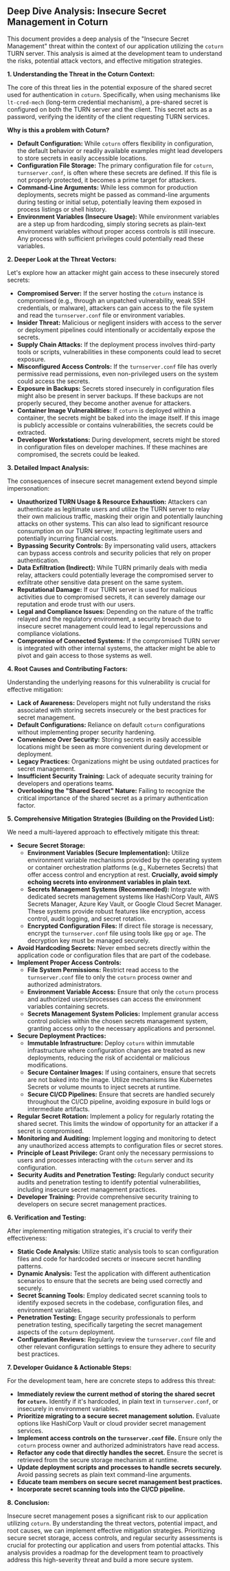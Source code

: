## Deep Dive Analysis: Insecure Secret Management in Coturn

This document provides a deep analysis of the "Insecure Secret Management" threat within the context of our application utilizing the `coturn` TURN server. This analysis is aimed at the development team to understand the risks, potential attack vectors, and effective mitigation strategies.

**1. Understanding the Threat in the Coturn Context:**

The core of this threat lies in the potential exposure of the shared secret used for authentication in `coturn`. Specifically, when using mechanisms like `lt-cred-mech` (long-term credential mechanism), a pre-shared secret is configured on both the TURN server and the client. This secret acts as a password, verifying the identity of the client requesting TURN services.

**Why is this a problem with Coturn?**

* **Default Configuration:** While `coturn` offers flexibility in configuration, the default behavior or readily available examples might lead developers to store secrets in easily accessible locations.
* **Configuration File Storage:** The primary configuration file for `coturn`, `turnserver.conf`, is often where these secrets are defined. If this file is not properly protected, it becomes a prime target for attackers.
* **Command-Line Arguments:**  While less common for production deployments, secrets might be passed as command-line arguments during testing or initial setup, potentially leaving them exposed in process listings or shell history.
* **Environment Variables (Insecure Usage):** While environment variables are a step up from hardcoding, simply storing secrets as plain-text environment variables without proper access controls is still insecure. Any process with sufficient privileges could potentially read these variables.

**2. Deeper Look at the Threat Vectors:**

Let's explore how an attacker might gain access to these insecurely stored secrets:

* **Compromised Server:** If the server hosting the `coturn` instance is compromised (e.g., through an unpatched vulnerability, weak SSH credentials, or malware), attackers can gain access to the file system and read the `turnserver.conf` file or environment variables.
* **Insider Threat:** Malicious or negligent insiders with access to the server or deployment pipelines could intentionally or accidentally expose the secrets.
* **Supply Chain Attacks:**  If the deployment process involves third-party tools or scripts, vulnerabilities in these components could lead to secret exposure.
* **Misconfigured Access Controls:**  If the `turnserver.conf` file has overly permissive read permissions, even non-privileged users on the system could access the secrets.
* **Exposure in Backups:** Secrets stored insecurely in configuration files might also be present in server backups. If these backups are not properly secured, they become another avenue for attackers.
* **Container Image Vulnerabilities:** If `coturn` is deployed within a container, the secrets might be baked into the image itself. If this image is publicly accessible or contains vulnerabilities, the secrets could be extracted.
* **Developer Workstations:** During development, secrets might be stored in configuration files on developer machines. If these machines are compromised, the secrets could be leaked.

**3. Detailed Impact Analysis:**

The consequences of insecure secret management extend beyond simple impersonation:

* **Unauthorized TURN Usage & Resource Exhaustion:** Attackers can authenticate as legitimate users and utilize the TURN server to relay their own malicious traffic, masking their origin and potentially launching attacks on other systems. This can also lead to significant resource consumption on our TURN server, impacting legitimate users and potentially incurring financial costs.
* **Bypassing Security Controls:** By impersonating valid users, attackers can bypass access controls and security policies that rely on proper authentication.
* **Data Exfiltration (Indirect):** While TURN primarily deals with media relay, attackers could potentially leverage the compromised server to exfiltrate other sensitive data present on the same system.
* **Reputational Damage:** If our TURN server is used for malicious activities due to compromised secrets, it can severely damage our reputation and erode trust with our users.
* **Legal and Compliance Issues:** Depending on the nature of the traffic relayed and the regulatory environment, a security breach due to insecure secret management could lead to legal repercussions and compliance violations.
* **Compromise of Connected Systems:** If the compromised TURN server is integrated with other internal systems, the attacker might be able to pivot and gain access to those systems as well.

**4. Root Causes and Contributing Factors:**

Understanding the underlying reasons for this vulnerability is crucial for effective mitigation:

* **Lack of Awareness:** Developers might not fully understand the risks associated with storing secrets insecurely or the best practices for secret management.
* **Default Configurations:** Reliance on default `coturn` configurations without implementing proper security hardening.
* **Convenience Over Security:**  Storing secrets in easily accessible locations might be seen as more convenient during development or deployment.
* **Legacy Practices:**  Organizations might be using outdated practices for secret management.
* **Insufficient Security Training:** Lack of adequate security training for developers and operations teams.
* **Overlooking the "Shared Secret" Nature:** Failing to recognize the critical importance of the shared secret as a primary authentication factor.

**5. Comprehensive Mitigation Strategies (Building on the Provided List):**

We need a multi-layered approach to effectively mitigate this threat:

* **Secure Secret Storage:**
    * **Environment Variables (Secure Implementation):** Utilize environment variable mechanisms provided by the operating system or container orchestration platforms (e.g., Kubernetes Secrets) that offer access control and encryption at rest. **Crucially, avoid simply echoing secrets into environment variables in plain text.**
    * **Secrets Management Systems (Recommended):** Integrate with dedicated secrets management systems like HashiCorp Vault, AWS Secrets Manager, Azure Key Vault, or Google Cloud Secret Manager. These systems provide robust features like encryption, access control, audit logging, and secret rotation.
    * **Encrypted Configuration Files:** If direct file storage is necessary, encrypt the `turnserver.conf` file using tools like `gpg` or `age`. The decryption key must be managed securely.
* **Avoid Hardcoding Secrets:**  Never embed secrets directly within the application code or configuration files that are part of the codebase.
* **Implement Proper Access Controls:**
    * **File System Permissions:** Restrict read access to the `turnserver.conf` file to only the `coturn` process owner and authorized administrators.
    * **Environment Variable Access:**  Ensure that only the `coturn` process and authorized users/processes can access the environment variables containing secrets.
    * **Secrets Management System Policies:**  Implement granular access control policies within the chosen secrets management system, granting access only to the necessary applications and personnel.
* **Secure Deployment Practices:**
    * **Immutable Infrastructure:** Deploy `coturn` within immutable infrastructure where configuration changes are treated as new deployments, reducing the risk of accidental or malicious modifications.
    * **Secure Container Images:** If using containers, ensure that secrets are not baked into the image. Utilize mechanisms like Kubernetes Secrets or volume mounts to inject secrets at runtime.
    * **Secure CI/CD Pipelines:**  Ensure that secrets are handled securely throughout the CI/CD pipeline, avoiding exposure in build logs or intermediate artifacts.
* **Regular Secret Rotation:** Implement a policy for regularly rotating the shared secret. This limits the window of opportunity for an attacker if a secret is compromised.
* **Monitoring and Auditing:** Implement logging and monitoring to detect any unauthorized access attempts to configuration files or secret stores.
* **Principle of Least Privilege:** Grant only the necessary permissions to users and processes interacting with the `coturn` server and its configuration.
* **Security Audits and Penetration Testing:** Regularly conduct security audits and penetration testing to identify potential vulnerabilities, including insecure secret management practices.
* **Developer Training:** Provide comprehensive security training to developers on secure secret management practices.

**6. Verification and Testing:**

After implementing mitigation strategies, it's crucial to verify their effectiveness:

* **Static Code Analysis:** Utilize static analysis tools to scan configuration files and code for hardcoded secrets or insecure secret handling patterns.
* **Dynamic Analysis:**  Test the application with different authentication scenarios to ensure that the secrets are being used correctly and securely.
* **Secret Scanning Tools:** Employ dedicated secret scanning tools to identify exposed secrets in the codebase, configuration files, and environment variables.
* **Penetration Testing:** Engage security professionals to perform penetration testing, specifically targeting the secret management aspects of the `coturn` deployment.
* **Configuration Reviews:** Regularly review the `turnserver.conf` file and other relevant configuration settings to ensure they adhere to security best practices.

**7. Developer Guidance & Actionable Steps:**

For the development team, here are concrete steps to address this threat:

* **Immediately review the current method of storing the shared secret for `coturn`.** Identify if it's hardcoded, in plain text in `turnserver.conf`, or insecurely in environment variables.
* **Prioritize migrating to a secure secret management solution.**  Evaluate options like HashiCorp Vault or cloud provider secret management services.
* **Implement access controls on the `turnserver.conf` file.** Ensure only the `coturn` process owner and authorized administrators have read access.
* **Refactor any code that directly handles the secret.**  Ensure the secret is retrieved from the secure storage mechanism at runtime.
* **Update deployment scripts and processes to handle secrets securely.** Avoid passing secrets as plain text command-line arguments.
* **Educate team members on secure secret management best practices.**
* **Incorporate secret scanning tools into the CI/CD pipeline.**

**8. Conclusion:**

Insecure secret management poses a significant risk to our application utilizing `coturn`. By understanding the threat vectors, potential impact, and root causes, we can implement effective mitigation strategies. Prioritizing secure secret storage, access controls, and regular security assessments is crucial for protecting our application and users from potential attacks. This analysis provides a roadmap for the development team to proactively address this high-severity threat and build a more secure system.
